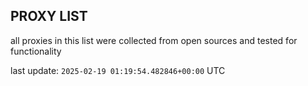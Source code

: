 ## PROXY LIST

all proxies in this list were collected from open sources and tested for functionality

last update: `2025-02-19 01:19:54.482846+00:00` UTC